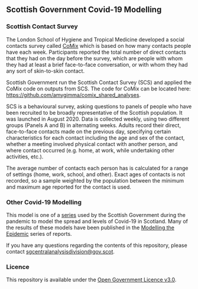 
## Scottish Government Covid-19 Modelling

### Scottish Contact Survey

The London School of Hygiene and Tropical Medicine developed a social
contacts survey called
[CoMix](https://cmmid.github.io/topics/covid19/comix-reports.html) which
is based on how many contacts people have each week. Participants
reported the total number of direct contacts that they had on the day
before the survey, which are people with whom they had at least a brief
face-to-face conversation, or with whom they had any sort of
skin-to-skin contact.

Scottish Government run the Scottish Contact Survey (SCS) and applied
the CoMix code on outputs from SCS. The code for CoMix can be located
here: <https://github.com/amygimma/comix_shared_analyses>.

SCS is a behavioural survey, asking questions to panels of people who
have been recruited to be broadly representative of the Scottish
population. It was launched in August 2020. Data is collected weekly,
using two different groups (Panels A and B) in alternating weeks. Adults
record their direct, face-to-face contacts made on the previous day,
specifying certain characteristics for each contact including the age
and sex of the contact, whether a meeting involved physical contact with
another person, and where contact occurred (e.g. home, at work, while
undertaking other activities, etc.).

The average number of contacts each person has is calculated for a range
of settings (home, work, school, and other). Exact ages of contacts is
not recorded, so a sample weighted by the population between the minimum
and maximum age reported for the contact is used.

### Other Covid-19 Modelling

This model is one of a
[series](https://github.com/search?q=topic%3Ac19-modelling+org%3ADataScienceScotland+fork%3Atrue)
used by the Scottish Government during the pandemic to model the spread
and levels of Covid-19 in Scotland. Many of the results of these models
have been published in the [Modelling the
Epidemic](https://www.gov.scot/collections/coronavirus-covid-19-modelling-the-epidemic/)
series of reports.

If you have any questions regarding the contents of this repository,
please contact <sgcentralanalysisdivision@gov.scot>.

### Licence

This repository is available under the [Open Government Licence
v3.0](http://www.nationalarchives.gov.uk/doc/open-government-licence/version/3/).
